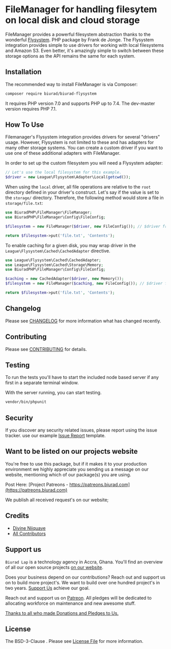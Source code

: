 # FileManager for handling filesytem on local disk and cloud storage

FileManager provides a powerful filesystem abstraction thanks to the wonderful [Flysystem](https://github.com/thephpleague/flysystem). PHP package by Frank de Jonge. The Flysystem integration provides simple to use drivers for working with local filesystems and Amazon S3. Even better, it's amazingly simple to switch between these storage options as the API remains the same for each system.

## Installation

The recommended way to install FileManager is via Composer:

```bash
composer require biurad/biurad-flysystem
```

It requires PHP version 7.0 and supports PHP up to 7.4. The dev-master version requires PHP 7.1.

## How To Use

Filemanager's Flysystem integration provides drivers for several "drivers" usage. However, Flysystem is not limited to these and has adapters for many other storage systems. You can create a custom driver if you want to use one of these additional adapters with FileManager.

In order to set up the custom filesystem you will need a Flysystem adapter:

```php
// Let's use the local filesystem for this example.
$driver = new League\Flysystem\Adapter\Local(getcwd());
```

When using the `local` driver, all file operations are relative to the `root` directory defined in your driver's construct. Let's say if the value is set to the `storage/` directory. Therefore, the following method would store a file in `storage/file.txt`:

```php
use BiuradPHP\FileManager\FileManager;
use BiuradPHP\FileManager\Config\FileConfig;

$filesystem = new FileManager($driver, new FileConfig()); // $driver from the previous

return $filesystem->put('file.txt', 'Contents');
```

To enable caching for a given disk, you may wrap driver in the `League\Flysystem\Cached\CachedAdapter` directive.

```php
use League\Flysystem\Cached\CachedAdapter;
use League\Flysystem\Cached\Storage\Memory;
use BiuradPHP\FileManager\Config\FileConfig;

$caching = new CachedAdapter($driver, new Memory());
$filesystem = new FileManager($caching, new FileConfig()); // $driver from the previous

return $filesystem->put('file.txt', 'Contents');
```

## Changelog

Please see [CHANGELOG](CHANGELOG.md) for more information what has changed recently.

## Contributing

Please see [CONTRIBUTING](CONTRIBUTING.md) for details.

## Testing

To run the tests you'll have to start the included node based server if any first in a separate terminal window.

With the server running, you can start testing.

```bash
vendor/bin/phpunit
```

## Security

If you discover any security related issues, please report using the issue tracker.
use our example [Issue Report](.github/ISSUE_TEMPLATE/Bug_report.md) template.

## Want to be listed on our projects website

You're free to use this package, but if it makes it to your production environment we highly appreciate you sending us a message on our website, mentioning which of our package(s) you are using.

Post Here: [Project Patreons - https://patreons.biurad.com](https://patreons.biurad.com)

We publish all received request's on our website;

## Credits

- [Divine Niiquaye](https://github.com/divineniiquaye)
- [All Contributors](https://biurad.com/projects/biurad-flysystem/contributers)

## Support us

`Biurad Lap` is a technology agency in Accra, Ghana. You'll find an overview of all our open source projects [on our website](https://biurad.com/opensource).

Does your business depend on our contributions? Reach out and support us on to build more project's. We want to build over one hundred project's in two years. [Support Us](https://biurad.com/donate) achieve our goal.

Reach out and support us on [Patreon](https://www.patreon.com/biurad). All pledges will be dedicated to allocating workforce on maintenance and new awesome stuff.

[Thanks to all who made Donations and Pledges to Us.](.github/ISSUE_TEMPLATE/Support_us.md)

## License

The BSD-3-Clause . Please see [License File](LICENSE.md) for more information.


